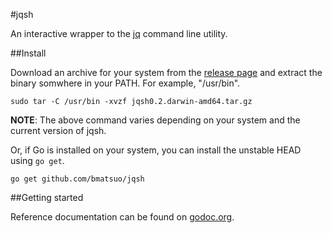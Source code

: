 #jqsh

An interactive wrapper to the [jq](http://stedolan.github.io/jq/) command line utility.

##Install

Download an archive for your system from the [release
page](https://github.com/bmatsuo/jqsh/releases) and extract the binary somwhere
in your PATH. For example, "/usr/bin".

    sudo tar -C /usr/bin -xvzf jqsh0.2.darwin-amd64.tar.gz

**NOTE**: The above command varies depending on your system and the current
version of jqsh.

Or, if Go is installed on your system, you can install the unstable HEAD using
`go get`.

    go get github.com/bmatsuo/jqsh

##Getting started

Reference documentation can be found on
[godoc.org](http://godoc.org/github.com/bmatsuo/jqsh).

